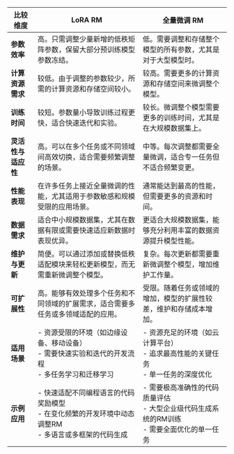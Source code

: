 
| **比较维度**           | **LoRA RM**                                                                                   | **全量微调 RM**                                                                           |
|----------------------|-----------------------------------------------------------------------------------------------|--------------------------------------------------------------------------------------------|
| **参数效率**         | 高。只需调整少量新增的低秩矩阵参数，保留大部分预训练模型参数冻结。                              | 低。需要调整和存储整个模型的所有参数，尤其是对于大型模型时。                                |
| **计算资源需求**     | 较低。由于调整的参数较少，所需的计算资源和存储空间较小。                                       | 较高。需要更多的计算资源和存储空间来微调整个模型。                                          |
| **训练时间**         | 较短。参数量小导致训练过程更快，适合快速迭代和实验。                                           | 较长。微调整个模型需要更多的训练时间，尤其是在大规模数据集上。                                |
| **灵活性与适应性**   | 高。可以在多个任务或不同领域间高效切换，适合需要频繁调整的场景。                                 | 中等。每次调整都需要全量微调，适合专一任务但不适合频繁变更。                                  |
| **性能表现**         | 在许多任务上接近全量微调的性能，尤其适用于参数敏感和规模受限的应用场景。                         | 通常能达到最高的性能，但需要更多的资源和时间。                                                |
| **数据需求**         | 适合中小规模数据集，尤其在数据有限或需要快速适应新数据时表现优异。                             | 更适合大规模数据集，能够充分利用丰富的数据资源提升模型性能。                                  |
| **维护与更新**       | 简便。可以通过添加或替换低秩适配模块来轻松更新模型，而无需重新微调整个模型。                     | 复杂。每次更新都需要重新微调整个模型，增加维护工作量。                                        |
| **可扩展性**         | 高。能够有效处理多个任务和不同领域的扩展需求，适合需要多任务或多领域适配的应用。                   | 受限。随着任务或领域的增加，模型的扩展性较差，维护和存储成本增加。                            |
| **适用场景**         | - 资源受限的环境（如边缘设备、移动设备）<br>- 需要快速实验和迭代的开发流程<br>- 多任务学习和迁移学习 | - 资源充足的环境（如云计算平台）<br>- 追求最高性能的关键任务<br>- 单一任务的深度优化         |
| **示例应用**         | - 快速适配不同编程语言的代码奖励模型<br>- 在变化频繁的开发环境中动态调整RM<br>- 多语言或多框架的代码生成 | - 需要极高准确性的代码质量评估<br>- 大型企业级代码生成系统的RM训练<br>- 需要全面优化的单一任务 |

